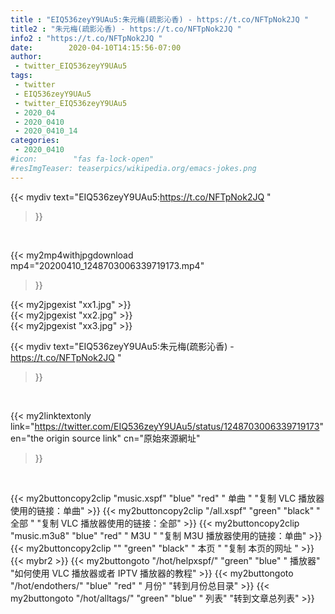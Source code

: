 ```yaml
---
title : "EIQ536zeyY9UAu5:朱元梅(疏影沁香) - https://t.co/NFTpNok2JQ "
title2 : "朱元梅(疏影沁香) - https://t.co/NFTpNok2JQ "
info2 : "https://t.co/NFTpNok2JQ "
date:        2020-04-10T14:15:56-07:00
author:
 - twitter_EIQ536zeyY9UAu5
tags:
 - twitter
 - EIQ536zeyY9UAu5
 - twitter_EIQ536zeyY9UAu5
 - 2020_04
 - 2020_0410
 - 2020_0410_14
categories:
 - 2020_0410
#icon:        "fas fa-lock-open"
#resImgTeaser: teaserpics/wikipedia.org/emacs-jokes.png
---
```


{{< mydiv text="EIQ536zeyY9UAu5:https://t.co/NFTpNok2JQ "
>}}
<br>


{{< my2mp4withjpgdownload mp4="20200410_1248703006339719173.mp4"
>}}

{{< my2jpgexist "xx1.jpg" >}}<br>
{{< my2jpgexist "xx2.jpg" >}}<br>
{{< my2jpgexist "xx3.jpg" >}}<br>



{{< mydiv text="EIQ536zeyY9UAu5:朱元梅(疏影沁香) - https://t.co/NFTpNok2JQ "
>}}
<br>

{{< my2linktextonly link="https://twitter.com/EIQ536zeyY9UAu5/status/1248703006339719173"
en="the origin source link" cn="原始來源網址"
>}}


<br>

{{< my2buttoncopy2clip "music.xspf"        "blue"   "red"    " 单曲 "  "复制 VLC 播放器使用的链接：单曲" >}} {{< my2buttoncopy2clip "/all.xspf"         "green"  "black"  " 全部 "  "复制 VLC 播放器使用的链接：全部" >}} {{< my2buttoncopy2clip "music.m3u8"        "blue"   "red"    " M3U  "    "复制 M3U 播放器使用的链接：单曲" >}} {{< my2buttoncopy2clip ""                  "green"  "black"  " 本页 "    "复制 本页的网址 " >}} {{< mybr2 >}} {{< my2buttongoto      "/hot/helpxspf/"    "green"  "blue"   " 播放器" "如何使用 VLC 播放器或者 IPTV 播放器的教程" >}} {{< my2buttongoto      "/hot/endothers/"   "blue"   "red"    " 月份"   "转到月份总目录" >}} {{< my2buttongoto      "/hot/alltags/"     "green"  "blue"   " 列表"   "转到文章总列表" >}} 
